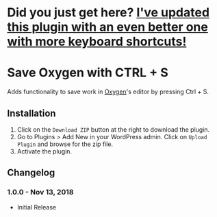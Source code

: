 # Did you just get here? [I've updated this plugin with an even better one with more keyboard shortcuts!](https://github.com/mzdynamic/oxygen-keyboard-shortcuts) #

# Save Oxygen with CTRL + S #

Adds functionality to save work in [Oxygen](http://oxygenbuilder.com/)'s editor by pressing Ctrl + S.

## Installation ##

1. Click on the `Download ZIP` button at the right to download the plugin.
2. Go to Plugins > Add New in your WordPress admin. Click on `Upload Plugin` and browse for the zip file.
3. Activate the plugin.

## Changelog ##

### 1.0.0 - Nov 13, 2018 ###
* Initial Release
